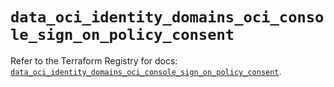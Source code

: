 # `data_oci_identity_domains_oci_console_sign_on_policy_consent`

Refer to the Terraform Registry for docs: [`data_oci_identity_domains_oci_console_sign_on_policy_consent`](https://registry.terraform.io/providers/hashicorp/oci/7.19.0/docs/data-sources/identity_domains_oci_console_sign_on_policy_consent).
